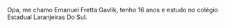 Opa, me chamo Emanuel Fretta Gavlik, tenho 16 anos e estudo no colégio Estadual Laranjeiras Do Sul.
